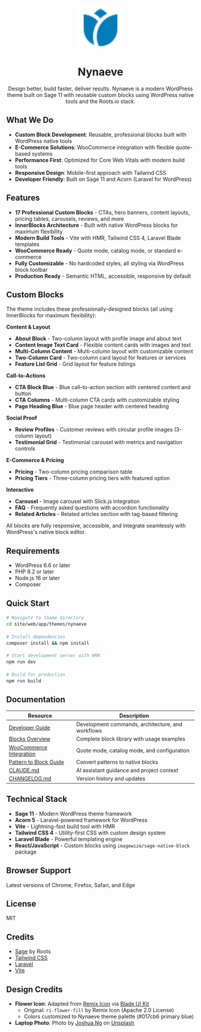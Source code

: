 <div align="center">
  <img src="resources/images/nynaeve-logo-primary.svg" alt="Nynaeve Theme" width="120" height="120">

  # Nynaeve
</div>
<div align="center">
Design better, build faster, deliver results. Nynaeve is a modern WordPress theme built on Sage 11 with reusable custom blocks using WordPress native tools and the Roots.io stack.
</div>

## What We Do

- **Custom Block Development**: Reusable, professional blocks built with WordPress native tools
- **E-Commerce Solutions**: WooCommerce integration with flexible quote-based systems
- **Performance First**: Optimized for Core Web Vitals with modern build tools
- **Responsive Design**: Mobile-first approach with Tailwind CSS
- **Developer Friendly**: Built on Sage 11 and Acorn (Laravel for WordPress)

## Features

- **17 Professional Custom Blocks** - CTAs, hero banners, content layouts, pricing tables, carousels, reviews, and more
- **InnerBlocks Architecture** - Built with native WordPress blocks for maximum flexibility
- **Modern Build Tools** - Vite with HMR, Tailwind CSS 4, Laravel Blade templates
- **WooCommerce Ready** - Quote mode, catalog mode, or standard e-commerce
- **Fully Customizable** - No hardcoded styles, all styling via WordPress block toolbar
- **Production Ready** - Semantic HTML, accessible, responsive by default

## Custom Blocks

The theme includes these professionally-designed blocks (all using InnerBlocks for maximum flexibility):

**Content & Layout**
- **About Block** - Two-column layout with profile image and about text
- **Content Image Text Card** - Flexible content cards with images and text
- **Multi-Column Content** - Multi-column layout with customizable content
- **Two-Column Card** - Two-column card layout for features or services
- **Feature List Grid** - Grid layout for feature listings

**Call-to-Actions**
- **CTA Block Blue** - Blue call-to-action section with centered content and button
- **CTA Columns** - Multi-column CTA cards with customizable styling
- **Page Heading Blue** - Blue page header with centered heading

**Social Proof**
- **Review Profiles** - Customer reviews with circular profile images (3-column layout)
- **Testimonial Grid** - Testimonial carousel with metrics and navigation controls

**E-Commerce & Pricing**
- **Pricing** - Two-column pricing comparison table
- **Pricing Tiers** - Three-column pricing tiers with featured option

**Interactive**
- **Carousel** - Image carousel with Slick.js integration
- **FAQ** - Frequently asked questions with accordion functionality
- **Related Articles** - Related articles section with tag-based filtering

All blocks are fully responsive, accessible, and integrate seamlessly with WordPress's native block editor.

## Requirements

- WordPress 6.6 or later
- PHP 8.2 or later
- Node.js 16 or later
- Composer

## Quick Start

```bash
# Navigate to theme directory
cd site/web/app/themes/nynaeve

# Install dependencies
composer install && npm install

# Start development server with HMR
npm run dev

# Build for production
npm run build
```

## Documentation

| Resource | Description |
| --- | --- |
| [Developer Guide](docs/DEV.md) | Development commands, architecture, and workflows |
| [Blocks Overview](docs/BLOCKS.md) | Complete block library with usage examples |
| [WooCommerce Integration](docs/WOOCOMMERCE.md) | Quote mode, catalog mode, and configuration |
| [Pattern to Block Guide](docs/PATTERN-TO-NATIVE-BLOCK.md) | Convert patterns to native blocks |
| [CLAUDE.md](CLAUDE.md) | AI assistant guidance and project context |
| [CHANGELOG.md](CHANGELOG.md) | Version history and updates |

## Technical Stack

- **Sage 11** - Modern WordPress theme framework
- **Acorn 5** - Laravel-powered framework for WordPress
- **Vite** - Lightning-fast build tool with HMR
- **Tailwind CSS 4** - Utility-first CSS with custom design system
- **Laravel Blade** - Powerful templating engine
- **React/JavaScript** - Custom blocks using `imagewize/sage-native-block` package

## Browser Support

Latest versions of Chrome, Firefox, Safari, and Edge

## License

MIT

## Credits

- [Sage](https://roots.io/sage/) by Roots
- [Tailwind CSS](https://tailwindcss.com/)
- [Laravel](https://laravel.com/)
- [Vite](https://vitejs.dev/)

## Design Credits

- **Flower Icon**: Adapted from [Remix Icon](https://remixicon.com/) via [Blade UI Kit](https://blade-ui-kit.com/blade-icons/ri-flower-fill)
  - Original: `ri-flower-fill` by Remix Icon (Apache 2.0 License)
  - Colors customized to Nynaeve theme palette (#017cb6 primary blue)
- **Laptop Photo**: Photo by [Joshua Ng](https://unsplash.com/@notsurewhyinamedmyselfthiss) on [Unsplash](https://unsplash.com/photos/macbook-pro-turned-on-displaying-red-blue-and-yellow-lights-1sSfrozgiFk)
